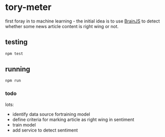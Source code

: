 # tory-meter

first foray in to machine learning - the initial idea is to use [BrainJS](https://github.com/BrainJS) to detect whether some news article content is right wing or not.

## testing

```bash
npm test
```

## running

```bash
npm run
```

### todo

lots:

* identify data source fortraining model
* define criteria for marking article as right wing in sentiment
* train model
* add service to detect sentiment
